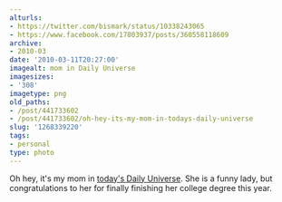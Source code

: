 ```yaml
---
alturls:
- https://twitter.com/bismark/status/10338243065
- https://www.facebook.com/17803937/posts/360558118609
archive:
- 2010-03
date: '2010-03-11T20:27:00'
imagealt: mom in Daily Universe
imagesizes:
- '308'
imagetype: png
old_paths:
- /post/441733602
- /post/441733602/oh-hey-its-my-mom-in-todays-daily-universe
slug: '1268339220'
tags:
- personal
type: photo
---
```


Oh hey, it's my mom in [today's Daily Universe][2].  She is a funny lady,
but congratulations to her for finally finishing her college degree this
year.

[2]: http://newnewsnet.byu.edu/pdf/du20100311.pdf
